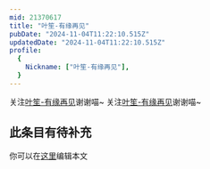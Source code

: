 ```yaml
---
mid: 21370617
title: "叶笙-有缘再见"
pubDate: "2024-11-04T11:22:10.515Z"
updatedDate: "2024-11-04T11:22:10.515Z"
profile:
  {
    Nickname: ["叶笙-有缘再见"],
  }
---
```


关注[叶笙-有缘再见](https://space.bilibili.com/21370617)谢谢喵~ 关注[叶笙-有缘再见](https://space.bilibili.com/21370617)谢谢喵~

## 此条目有待补充
你可以在[这里](https://github.com/Yuhanawa/VTuber.ICU/edit/master/src/content/v/叶笙-有缘再见/index.md)编辑本文
